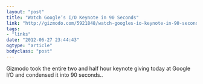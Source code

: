 ```yaml
---
layout: "post"
title: "Watch Google’s I/O Keynote in 90 Seconds"
link: "http://gizmodo.com/5921848/watch-googles-io-keynote-in-90-seconds"
tags: 
- "links"
date: "2012-06-27 23:44:43"
ogtype: "article"
bodyclass: "post"
---
```


Gizmodo took the entire two and half hour keynote giving today at Google I/O and condensed it into 90 seconds..